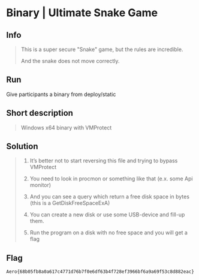 # Binary | Ultimate Snake Game

## Info

> This is a super secure "Snake" game, but the rules are incredible. 
>
> And the snake does not move correctly.
>

## Run

Give participants a binary from deploy/static

## Short description

> Windows x64 binary with VMProtect

## Solution

> 1. It’s better not to start reversing this file and trying to bypass VMProtect
>
> 2. You need to look in procmon or something like that (e.x. some Api monitor)
> 
> 3. And you can see a query which return a free disk space in bytes (this is a GetDiskFreeSpaceExA)
>
> 4. You can create a new disk or use some USB-device and fill-up them.
> 
> 5. Run the program on a disk with no free space and you will get a flag

## Flag

`Aero{68b05fb8a0a617c4771d76b7f0e6df63b4f728ef3966bf6a9a69f53c8d882eac}`
